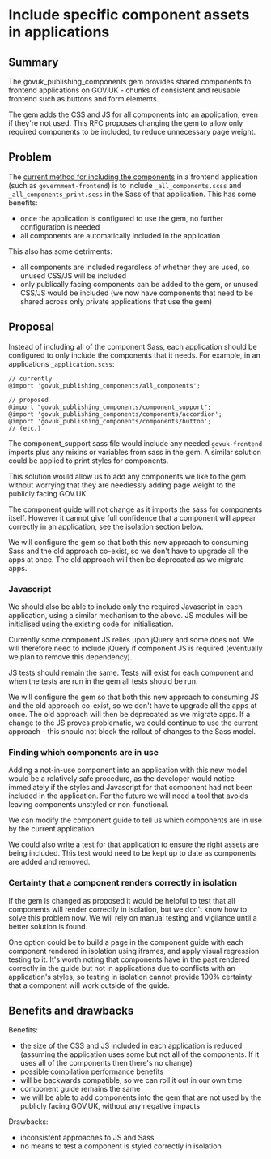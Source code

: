 # Include specific component assets in applications

## Summary

The govuk_publishing_components gem provides shared components to frontend applications on GOV.UK - chunks of consistent and reusable frontend such as buttons and form elements.

The gem adds the CSS and JS for all components into an application, even if they're not used. This RFC proposes changing the gem to allow only required components to be included, to reduce unnecessary page weight.

## Problem

The [current method for including the components](https://github.com/alphagov/govuk_publishing_components/blob/master/docs/install-and-use.md#4-include-the-assets) in a frontend application (such as `government-frontend`) is to include `_all_components.scss` and `_all_components_print.scss` in the Sass of that application. This has some benefits:

- once the application is configured to use the gem, no further configuration is needed
- all components are automatically included in the application

This also has some detriments:

- all components are included regardless of whether they are used, so unused CSS/JS will be included
- only publically facing components can be added to the gem, or unused CSS/JS would be included (we now have components that need to be shared across only private applications that use the gem)

## Proposal

Instead of including all of the component Sass, each application should be configured to only include the components that it needs. For example, in an applications `_application.scss`:

```
// currently
@import 'govuk_publishing_components/all_components';
```

```
// proposed
@import "govuk_publishing_components/component_support";
@import 'govuk_publishing_components/components/accordion';
@import 'govuk_publishing_components/components/button';
// (etc.)
```

The component_support sass file would include any needed `govuk-frontend` imports plus any mixins or variables from sass in the gem. A similar solution could be applied to print styles for components.

This solution would allow us to add any components we like to the gem without worrying that they are needlessly adding page weight to the publicly facing GOV.UK.

The component guide will not change as it imports the sass for components itself. However it cannot give full confidence that a component will appear correctly in an application, see the isolation section below.

We will configure the gem so that both this new approach to consuming Sass and the old approach co-exist, so we don't have to upgrade all the apps at once. The old approach will then be deprecated as we migrate apps.

### Javascript

We should also be able to include only the required Javascript in each application, using a similar mechanism to the above. JS modules will be initialised using the existing code for initialisation.

Currently some component JS relies upon jQuery and some does not. We will therefore need to include jQuery if component JS is required (eventually we plan to remove this dependency).

JS tests should remain the same. Tests will exist for each component and when the tests are run in the gem all tests should be run.

We will configure the gem so that both this new approach to consuming JS and the old approach co-exist, so we don't have to upgrade all the apps at once. The old approach will then be deprecated as we migrate apps. If a change to the JS proves problematic, we could continue to use the current approach - this should not block the rollout of changes to the Sass model.

### Finding which components are in use

Adding a not-in-use component into an application with this new model would be a relatively safe procedure, as the developer would notice immediately if the styles and Javascript for that component had not been included in the application. For the future we will need a tool that avoids leaving components unstyled or non-functional.

We can modify the component guide to tell us which components are in use by the current application.

We could also write a test for that application to ensure the right assets are being included. This test would need to be kept up to date as components are added and removed.

### Certainty that a component renders correctly in isolation

If the gem is changed as proposed it would be helpful to test that all components will render correctly in isolation, but we don't know how to solve this problem now. We will rely on manual testing and vigilance until a better solution is found.

One option could be to build a page in the component guide with each component rendered in isolation using iframes, and apply visual regression testing to it. It's worth noting that components have in the past rendered correctly in the guide but not in applications due to conflicts with an application's styles, so testing in isolation cannot provide 100% certainty that a component will work outside of the guide.

## Benefits and drawbacks

Benefits:

- the size of the CSS and JS included in each application is reduced (assuming the application uses some but not all of the components. If it uses all of the components then there's no change)
- possible compilation performance benefits
- will be backwards compatible, so we can roll it out in our own time
- component guide remains the same
- we will be able to add components into the gem that are not used by the publicly facing GOV.UK, without any negative impacts

Drawbacks:

- inconsistent approaches to JS and Sass
- no means to test a component is styled correctly in isolation
